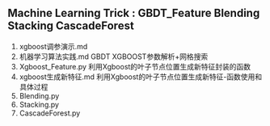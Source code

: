 Machine Learning Trick : GBDT_Feature Blending Stacking CascadeForest                           
---

1. xgboost调参演示.md 
2. 机器学习算法实践.md  GBDT XGBOOST参数解析+网格搜索
3. Xgboost_Feature.py  利用Xgboost的叶子节点位置生成新特征封装的函数
4. xgboost生成新特征.md  利用Xgboost的叶子节点位置生成新特征-函数使用和具体过程
4. Blending.py 
5. Stacking.py
6. CascadeForest.py




